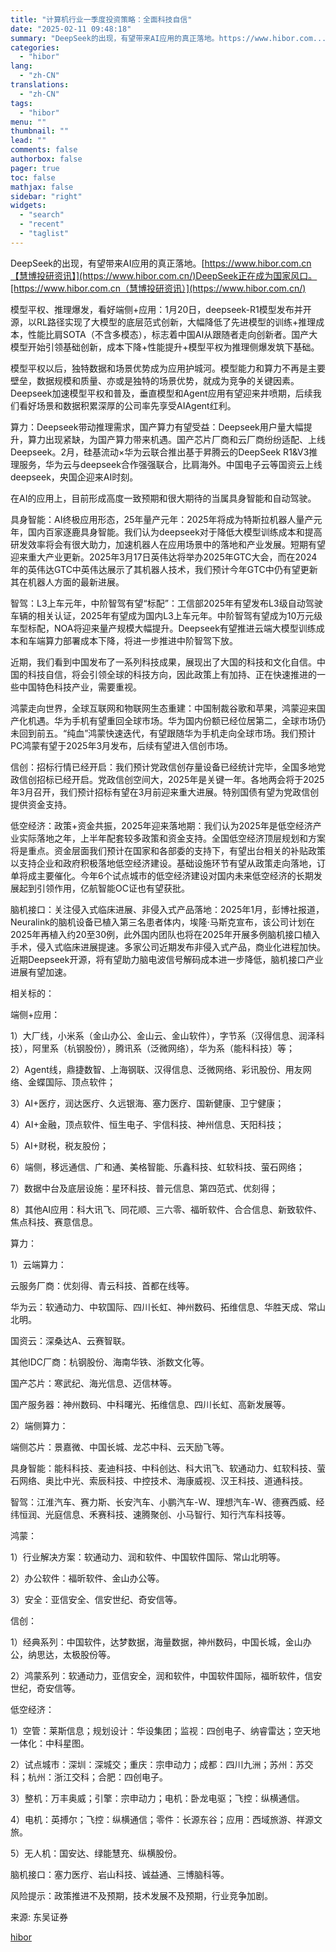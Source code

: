 ```yaml
---
title: "计算机行业一季度投资策略：全面科技自信"
date: "2025-02-11 09:48:18"
summary: "DeepSeek的出现，有望带来AI应用的真正落地。https://www.hibor.com..."
categories:
  - "hibor"
lang:
  - "zh-CN"
translations:
  - "zh-CN"
tags:
  - "hibor"
menu: ""
thumbnail: ""
lead: ""
comments: false
authorbox: false
pager: true
toc: false
mathjax: false
sidebar: "right"
widgets:
  - "search"
  - "recent"
  - "taglist"
---
```


DeepSeek的出现，有望带来AI应用的真正落地。[https://www.hibor.com.cn【慧博投研资讯】](https://www.hibor.com.cn/)DeepSeek正在成为国家风口。[https://www.hibor.com.cn（慧博投研资讯）](https://www.hibor.com.cn/)

模型平权、推理爆发，看好端侧+应用：1月20日，deepseek-R1模型发布并开源，以RL路径实现了大模型的底层范式创新，大幅降低了先进模型的训练+推理成本，性能比肩SOTA（不含多模态），标志着中国AI从跟随者走向创新者。国产大模型开始引领基础创新，成本下降+性能提升+模型平权为推理侧爆发筑下基础。

模型平权以后，独特数据和场景优势成为应用护城河。模型能力和算力不再是主要壁垒，数据规模和质量、亦或是独特的场景优势，就成为竞争的关键因素。Deepseek加速模型平权和普及，垂直模型和Agent应用有望迎来井喷期，后续我们看好场景和数据积累深厚的公司率先享受AIAgent红利。

算力：Deepseek带动推理需求，国产算力有望受益：Deepseek用户量大幅提升，算力出现紧缺，为国产算力带来机遇。国产芯片厂商和云厂商纷纷适配、上线Deepseek。2月，硅基流动×华为云联合推出基于昇腾云的DeepSeek R1&V3推理服务，华为云与deepseek合作强强联合，比肩海外。中国电子云等国资云上线deepseek，央国企迎来AI时刻。

在AI的应用上，目前形成高度一致预期和很大期待的当属具身智能和自动驾驶。

具身智能：AI终极应用形态，25年量产元年：2025年将成为特斯拉机器人量产元年，国内百家逐鹿具身智能。我们认为deepseek对于降低大模型训练成本和提高研发效率将会有很大助力，加速机器人在应用场景中的落地和产业发展。短期有望迎来重大产业更新。2025年3月17日英伟达将举办2025年GTC大会，而在2024年的英伟达GTC中英伟达展示了其机器人技术，我们预计今年GTC中仍有望更新其在机器人方面的最新进展。

智驾：L3上车元年，中阶智驾有望“标配”：工信部2025年有望发布L3级自动驾驶车辆的相关认证，2025年有望成为国内L3上车元年。中阶智驾有望成为10万元级车型标配，NOA将迎来量产规模大幅提升。Deepseek有望推进云端大模型训练成本和车端算力部署成本下降，将进一步推进中阶智驾下放。

近期，我们看到中国发布了一系列科技成果，展现出了大国的科技和文化自信。中国的科技自信，将会引领全球的科技方向，因此政策上有加持、正在快速推进的一些中国特色科技产业，需要重视。

鸿蒙走向世界，全球互联网和物联网生态重建：中国制裁谷歌和苹果，鸿蒙迎来国产化机遇。华为手机有望重回全球市场。华为国内份额已经位居第二，全球市场仍未回到前五。“纯血”鸿蒙快速迭代，有望跟随华为手机走向全球市场。我们预计PC鸿蒙有望于2025年3月发布，后续有望进入信创市场。

信创：招标行情已经开启：我们预计党政信创存量设备已经统计完毕，全国多地党政信创招标已经开启。党政信创空间大，2025年是关键一年。各地两会将于2025年3月召开，我们预计招标有望在3月前迎来重大进展。特别国债有望为党政信创提供资金支持。

低空经济：政策+资金共振，2025年迎来落地期：我们认为2025年是低空经济产业实际落地之年，上半年配套较多政策和资金支持。全国低空经济顶层规划和方案将是重点。资金层面我们预计在国家和各部委的支持下，有望出台相关的补贴政策以支持企业和政府积极落地低空经济建设。基础设施环节有望从政策走向落地，订单将成主要催化。今年6个试点城市的低空经济建设对国内未来低空经济的长期发展起到引领作用，亿航智能OC证也有望获批。

脑机接口：关注侵入式临床进展、非侵入式产品落地：2025年1月，彭博社报道，Neuralink的脑机设备已植入第三名患者体内，埃隆·马斯克宣布，该公司计划在2025年再植入约20至30例，此外国内团队也将在2025年开展多例脑机接口植入手术，侵入式临床进展提速。多家公司近期发布非侵入式产品，商业化进程加快。近期Deepseek开源，将有望助力脑电波信号解码成本进一步降低，脑机接口产业进展有望加速。

相关标的：

端侧+应用：

1）大厂线，小米系（金山办公、金山云、金山软件），字节系（汉得信息、润泽科技），阿里系（杭钢股份），腾讯系（泛微网络），华为系（能科科技）等；

2）Agent线，鼎捷数智、上海钢联、汉得信息、泛微网络、彩讯股份、用友网络、金蝶国际、顶点软件；

3）AI+医疗，润达医疗、久远银海、塞力医疗、国新健康、卫宁健康；

4）AI+金融，顶点软件、恒生电子、宇信科技、神州信息、天阳科技；

5）AI+财税，税友股份；

6）端侧，移远通信、广和通、美格智能、乐鑫科技、虹软科技、萤石网络；

7）数据中台及底层设施：星环科技、普元信息、第四范式、优刻得；

8）其他AI应用：科大讯飞、同花顺、三六零、福昕软件、合合信息、新致软件、焦点科技、赛意信息。

算力：

1）云端算力：

云服务厂商：优刻得、青云科技、首都在线等。

华为云：软通动力、中软国际、四川长虹、神州数码、拓维信息、华胜天成、常山北明。

国资云：深桑达A、云赛智联。

其他IDC厂商：杭钢股份、海南华铁、浙数文化等。

国产芯片：寒武纪、海光信息、迈信林等。

国产服务器：神州数码、中科曙光、拓维信息、四川长虹、高新发展等。

2）端侧算力：

端侧芯片：景嘉微、中国长城、龙芯中科、云天励飞等。

具身智能：能科科技、麦迪科技、中科创达、科大讯飞、软通动力、虹软科技、萤石网络、奥比中光、索辰科技、中控技术、海康威视、汉王科技、道通科技。

智驾：江淮汽车、赛力斯、长安汽车、小鹏汽车-W、理想汽车-W、德赛西威、经纬恒润、光庭信息、禾赛科技、速腾聚创、小马智行、知行汽车科技等。

鸿蒙：

1）行业解决方案：软通动力、润和软件、中国软件国际、常山北明等。

2）办公软件：福昕软件、金山办公等。

3）安全：亚信安全、信安世纪、奇安信等。

信创：

1）经典系列：中国软件，达梦数据，海量数据，神州数码，中国长城，金山办公，纳思达，太极股份等。

2）鸿蒙系列：软通动力，亚信安全，润和软件，中国软件国际，福昕软件，信安世纪，奇安信等。

低空经济：

1）空管：莱斯信息；规划设计：华设集团；监视：四创电子、纳睿雷达；空天地一体化：中科星图。

2）试点城市：深圳：深城交；重庆：宗申动力；成都：四川九洲；苏州：苏交科；杭州：浙江交科；合肥：四创电子。

3）整机：万丰奥威；引擎：宗申动力；电机：卧龙电驱；飞控：纵横通信。

4）电机：英搏尔；飞控：纵横通信；零件：长源东谷；应用：西域旅游、祥源文旅。

5）无人机：国安达、绿能慧充、纵横股份。

脑机接口：塞力医疗、岩山科技、诚益通、三博脑科等。

风险提示：政策推进不及预期，技术发展不及预期，行业竞争加剧。

来源: 东吴证券

[hibor](https://www.hibor.com.cn/data/e10a204d097af9f28402343fe1e25662.html)
